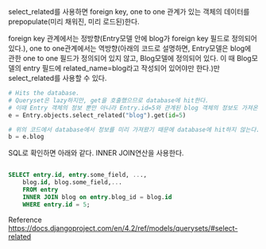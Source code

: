 select_related를 사용하면 foreign key, one to one 관계가 있는 객체의 데이터를 prepopulate(미리 채워진, 미리 로드된)한다.

foreign key 관계에서는 정방향(Entry모델 안에 blog가 foreign key 필드로 정의되어 있다.), one to one관계에서는 역방향(아래의 코드로 설명하면, Entry모델은 blog에 관한 one to one 필드가 정의되어 있지 않고, Blog모델에 정의되어 있다. 이 때 Blog모델의 entry 필드에 related_name=blog라고 작성되어 있어야만 한다.)만 select_related를 사용할 수 있다.

```python
# Hits the database.
# Queryset은 lazy하지만, get을 호출했으므로 database에 hit한다.
# 이때 Entry 객체의 정보 뿐만 아니라 Entry.id=5와 관계된 blog 객체의 정보도 가져온다.
e = Entry.objects.select_related("blog").get(id=5)

# 위의 코드에서 database에서 정보를 미리 가져왔기 때문에 database에 hit하지 않는다.
b = e.blog

```

SQL로 확인하면 아래와 같다. INNER JOIN연산을 사용한다.

```SQL

SELECT entry.id, entry.some_field, ...,
	blog.id, blog.some_field,...
	FROM entry
	INNER JOIN blog on entry.blog_id = blog.id
	WHERE entry.id = 5;

```

Reference
https://docs.djangoproject.com/en/4.2/ref/models/querysets/#select-related
